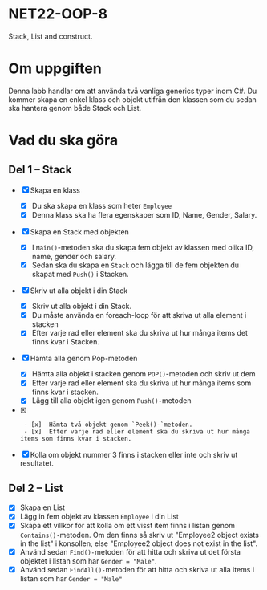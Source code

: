 # NET22-OOP-8
Stack, List and construct.
# Om uppgiften

Denna labb handlar om att använda två vanliga generics typer inom C#. Du kommer skapa en enkel klass och objekt utifrån den klassen som du sedan ska hantera genom både Stack och List.

# Vad du ska göra

## Del 1 – Stack

- [x]  Skapa en klass
    - [x]  Du ska skapa en klass som heter `Employee`
    - [x]  Denna klass ska ha flera egenskaper som ID, Name, Gender, Salary.

- [x]  Skapa en Stack med objekten
    - [x]  I `Main()`-metoden ska du skapa fem objekt av klassen med olika ID, name, gender och salary.
    - [x]  Sedan ska du skapa en `Stack` och lägga till de fem objekten du skapat med `Push()` i Stacken.
- [x]  Skriv ut alla objekt i din Stack
    - [x]  Skriv ut alla objekt i din Stack.
    - [x]  Du måste använda en foreach-loop för att skriva ut alla element i stacken
    - [x]  Efter varje rad eller element ska du skriva ut hur många items det finns kvar i Stacken.
- [x]  Hämta alla genom Pop-metoden
    - [x]  Hämta alla objekt i stacken genom `POP()`-metoden och skriv ut dem
    - [x]  Efter varje rad eller element ska du skriva ut hur många items som finns kvar i stacken.
    - [x]  Lägg till alla objekt igen genom `Push()-`metoden
- [x]  ~~~Hämta alla objekt igen med Peek-metoden~~~
    - [x]  Hämta två objekt genom `Peek()-`metoden.
    - [x]  Efter varje rad eller element ska du skriva ut hur många items som finns kvar i stacken.
- [x]  Kolla om objekt nummer 3 finns i stacken eller inte och skriv ut resultatet.


## Del 2 – List

- [x]  Skapa en List
- [x]  Lägg in fem objekt av klassen `Employee` i din List
- [x]  Skapa ett villkor för att kolla om ett visst item finns i listan genom `Contains()-`metoden. Om den finns så skriv ut "Employee2 object exists in the list" i konsollen, else "Employee2 object does not exist in the list".
- [x]  Använd sedan `Find()-`metoden för att hitta och skriva ut det första objektet i listan som har `Gender = "Male"`.
- [x]  Använd sedan `FindAll()-`metoden för att hitta och skriva ut alla items i listan som har `Gender = "Male"`
